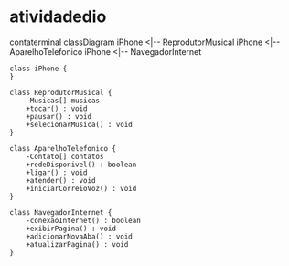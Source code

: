 # atividadedio
contaterminal
classDiagram
    iPhone <|-- ReprodutorMusical
    iPhone <|-- AparelhoTelefonico
    iPhone <|-- NavegadorInternet

    class iPhone {
    }

    class ReprodutorMusical {
        -Musicas[] musicas
        +tocar() : void
        +pausar() : void
        +selecionarMusica() : void
    }

    class AparelhoTelefonico {
        -Contato[] contatos
        +redeDisponivel() : boolean
        +ligar() : void
        +atender() : void
        +iniciarCorreioVoz() : void
    }

    class NavegadorInternet {
        -conexaoInternet() : boolean
        +exibirPagina() : void
        +adicionarNovaAba() : void
        +atualizarPagina() : void
    }